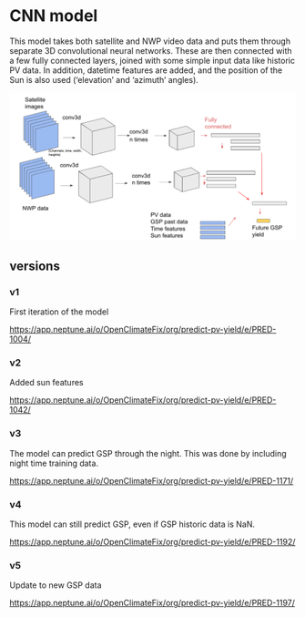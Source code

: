 # CNN model

This model takes both satellite and NWP video data and puts them through
separate 3D convolutional neural networks. These are then connected with
a few fully connected layers, joined with some simple input data like
historic PV data. In addition, datetime features are
added, and the position of the Sun is also used
(‘elevation’ and ‘azimuth’ angles).

![CNN](diagram.png)

## versions

### v1

First iteration of the model

https://app.neptune.ai/o/OpenClimateFix/org/predict-pv-yield/e/PRED-1004/

### v2

Added sun features

https://app.neptune.ai/o/OpenClimateFix/org/predict-pv-yield/e/PRED-1042/

### v3

The model can predict GSP through the night. This was done by including
night time training data.

https://app.neptune.ai/o/OpenClimateFix/org/predict-pv-yield/e/PRED-1171/

### v4

This model can still predict GSP, even if GSP historic data is NaN.

https://app.neptune.ai/o/OpenClimateFix/org/predict-pv-yield/e/PRED-1192/

### v5

Update to new GSP data

https://app.neptune.ai/o/OpenClimateFix/org/predict-pv-yield/e/PRED-1197/
